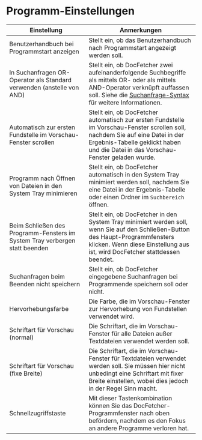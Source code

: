 Programm-Einstellungen
======================
Einstellung  |  Anmerkungen
-------------|-------------
Benutzerhandbuch bei Programmstart anzeigen  |  Stellt ein, ob das Benutzerhandbuch nach Programmstart angezeigt werden soll.
In Suchanfragen OR-Operator als Standard verwenden (anstelle von AND)  |  Stellt ein, ob DocFetcher zwei aufeinanderfolgende Suchbegriffe als mittels OR- oder als mittels AND-Operator verknüpft auffassen soll. Siehe die [Suchanfrage-Syntax](Query_Syntax.html) für weitere Informationen.
Automatisch zur ersten Fundstelle im Vorschau-Fenster scrollen  |  Stellt ein, ob DocFetcher automatisch zur ersten Fundstelle im Vorschau-Fenster scrollen soll, nachdem Sie auf eine Datei in der Ergebnis-Tabelle geklickt haben und die Datei in das Vorschau-Fenster geladen wurde.
Programm nach Öffnen von Dateien in den System Tray minimieren  |  Stellt ein, ob DocFetcher automatisch in den System Tray minimiert werden soll, nachdem Sie eine Datei in der Ergebnis-Tabelle oder einen Ordner im `Suchbereich` öffnen.
Beim Schließen des Programm-Fensters im System Tray verbergen statt beenden  |  Stellt ein, ob DocFetcher in den System Tray minimiert werden soll, wenn Sie auf den Schließen-Button des Haupt-Programmfensters klicken. Wenn diese Einstellung aus ist, wird DocFetcher stattdessen beendet.
Suchanfragen beim Beenden nicht speichern  |  Stellt ein, ob DocFetcher eingegebene Suchanfragen bei Programmende speichern soll oder nicht.
Hervorhebungsfarbe  |  Die Farbe, die im Vorschau-Fenster zur Hervorhebung von Fundstellen verwendet wird.
Schriftart für Vorschau (normal)  |  Die Schriftart, die im Vorschau-Fenster für alle Dateien außer Textdateien verwendet werden soll.
Schriftart für Vorschau (fixe Breite)  |  Die Schriftart, die im Vorschau-Fenster für Textdateien verwendet werden soll. Sie müssen hier nicht unbedingt eine Schriftart mit fixer Breite einstellen, wobei dies jedoch in der Regel Sinn macht.
Schnellzugriffstaste  |  Mit dieser Tastenkombination können Sie das DocFetcher-Programmfenster nach oben befördern, nachdem es den Fokus an andere Programme verloren hat.
